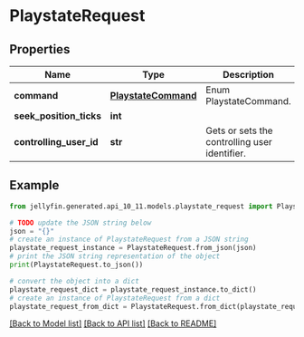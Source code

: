# PlaystateRequest


## Properties

Name | Type | Description | Notes
------------ | ------------- | ------------- | -------------
**command** | [**PlaystateCommand**](PlaystateCommand.md) | Enum PlaystateCommand. | [optional] 
**seek_position_ticks** | **int** |  | [optional] 
**controlling_user_id** | **str** | Gets or sets the controlling user identifier. | [optional] 

## Example

```python
from jellyfin.generated.api_10_11.models.playstate_request import PlaystateRequest

# TODO update the JSON string below
json = "{}"
# create an instance of PlaystateRequest from a JSON string
playstate_request_instance = PlaystateRequest.from_json(json)
# print the JSON string representation of the object
print(PlaystateRequest.to_json())

# convert the object into a dict
playstate_request_dict = playstate_request_instance.to_dict()
# create an instance of PlaystateRequest from a dict
playstate_request_from_dict = PlaystateRequest.from_dict(playstate_request_dict)
```
[[Back to Model list]](README.md#documentation-for-models) [[Back to API list]](README.md#documentation-for-api-endpoints) [[Back to README]](README.md)


